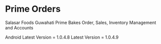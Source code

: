 # Prime Orders

Salasar Foods Guwahati Prime Bakes Order, Sales, Inventory Management and Accounts

Android Latest Version = 1.0.4.8
Latest Version = 1.0.4.9